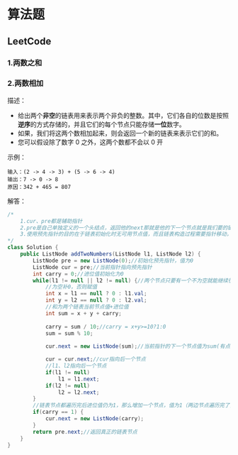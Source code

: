 # 算法题

## LeetCode

### 1.两数之和

### 2.两数相加

描述：

- 给出两个**非空**的链表用来表示两个非负的整数。其中，它们各自的位数是按照**逆序**的方式存储的，并且它们的每个节点只能存储**一位**数字。
- 如果，我们将这两个数相加起来，则会返回一个新的链表来表示它们的和。
- 您可以假设除了数字 0 之外，这两个数都不会以 0 开

示例：

```
输入：(2 -> 4 -> 3) + (5 -> 6 -> 4)
输出：7 -> 0 -> 8
原因：342 + 465 = 807
```

解答：

```java
/*
	1.cur、pre都是辅助指针
	2.pre是自己单独定义的一个头结点，返回他的next那就是他的下一个节点就是我们要的链表了， curr是为了操作pre的next而存在的，如果直接移动pre节点，那最后就拿不到返回值了
	3.使用预先指针的目的在于链表初始化时无可用节点值，而且链表构造过程需要指针移动，进而会导致头指针丢失，无法返回结果
*/
class Solution {
    public ListNode addTwoNumbers(ListNode l1, ListNode l2) {
        ListNode pre = new ListNode(0);//初始化预先指针，值为0
        ListNode cur = pre;//当前指针指向预先指针
        int carry = 0;//进位值初始化为0
        while(l1 != null || l2 != null) {//两个节点只要有一个不为空就能继续往下走
            //为空补0，否则赋值
            int x = l1 == null ? 0 : l1.val;
            int y = l2 == null ? 0 : l2.val;
            //和为两个链表当前节点值+进位值
            int sum = x + y + carry;
            
            carry = sum / 10;//carry = x+y>=10?1:0
            sum = sum % 10;
            
            cur.next = new ListNode(sum);//当前指针的下一个节点值为sum(有点懵)

            cur = cur.next;//cur指向后一个节点
            //l1、l2指向后一个节点
            if(l1 != null)
                l1 = l1.next;
            if(l2 != null)
                l2 = l2.next;
        }
        //链表节点都遍历完后进位值仍为1，那么增加一个节点，值为1（两边节点遍历完了，不会有求和了，只有carry）
        if(carry == 1) {
            cur.next = new ListNode(carry);
        }
        return pre.next;//返回真正的链表节点
    }
}

```

